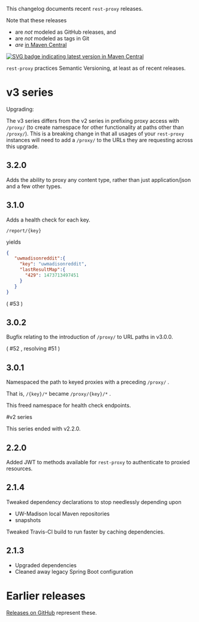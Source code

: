 This changelog documents recent `rest-proxy` releases.

Note that these releases 

+ are *not* modeled as GitHub releases, and 
+ are *not* modeled as tags in Git
+ *are* [in Maven Central][edu.wisc.my.restproxy group in Maven Central]

[![SVG badge indicating latest version in Maven Central](https://img.shields.io/maven-central/v/edu.wisc.my.restproxy/rest-proxy-core.svg)](http://search.maven.org/#search%7Cga%7C1%7Ca%3A%22rest-proxy-core%22)

`rest-proxy` practices Semantic Versioning, at least as of recent releases.

# v3 series

Upgrading: 

The v3 series differs from the v2 series in prefixing proxy access with `/proxy/` (to create namespace for other functionality at paths other than `/proxy/`). This is a breaking change in that all usages of your `rest-proxy` instances will need to add a `/proxy/` to the URLs they are requesting across this upgrade.

## 3.2.0

Adds the ability to proxy any content type, rather than just application/json and a few other types.

## 3.1.0

Adds a health check for each key.

`/report/{key}`

yields

```JSON
{
   "uwmadisonreddit":{
     "key": "uwmadisonreddit",
     "lastResultMap":{
       "429": 1473713497451
     }
   }
}
```

( #53 )

## 3.0.2

Bugfix relating to the introduction of `/proxy/` to URL paths in v3.0.0.

( #52 , resolving #51 )

## 3.0.1

Namespaced the path to keyed proxies with a preceding `/proxy/` .

That is, `/{key}/*` became `/proxy/{key}/*` .

This freed namespace for health check endpoints.

#v2 series

This series ended with v2.2.0.

## 2.2.0

Added JWT to methods available for `rest-proxy` to authenticate to proxied resources.

## 2.1.4

Tweaked dependency declarations to stop needlessly depending upon 

+ UW-Madison local Maven repositories
+ snapshots

Tweaked Travis-CI build to run faster by caching dependencies.

## 2.1.3 

+ Upgraded dependencies
+ Cleaned away legacy Spring Boot configuration

# Earlier releases

[Releases on GitHub](https://github.com/UW-Madison-DoIT/rest-proxy/releases) represent these.


[edu.wisc.my.restproxy group in Maven Central]: http://search.maven.org/#search%7Cga%7C1%7Cg%3A%22edu.wisc.my.restproxy%22